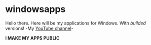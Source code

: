 # windowsapps
Hello there. Here will be my applications for Windows. With *builded* versions!
-My [YouTube channel](https://www.youtube.com/channel/UCi-C-JNMVZNpX9kOs2ZLwxw)-

**I MAKE MY APPS PUBLIC**
